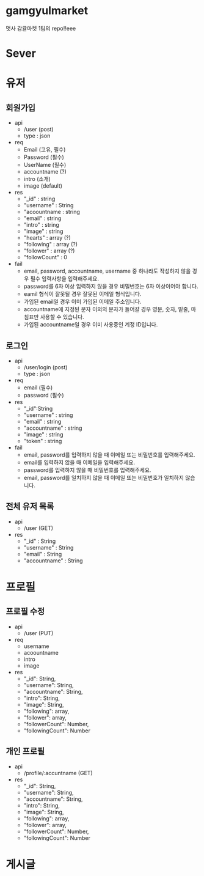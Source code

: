 # gamgyulmarket
멋사 감귤마켓 1팀의 repo!!eee

# Sever

# 유저
## 회원가입
- api
    - /user (post)
    - type : json
- req
    - Email (고유, 필수)
    - Password (필수)
    - UserName (필수)
    - accountname (?)
    - intro (소개)
    - image (default)
- res
    - "_id" : string
    - "username" : String
    - "acoountname : string
    - "email" : string 
    - "intro" : string
    - "image" : string
    - "hearts" : array (?)
    - "following" : array (?)
    - "follower" : array (?)
    - "followCount" : 0
- fail
    - email, password, accountname, username 중 하나라도 작성하지 않을 경우 필수 입력사항을 입력해주세요. 
    - password를 6자 이상 입력하지 않을 경우 비밀번호는 6자 이상이어야 합니다. 
    - eamil 형식이 잘못될 경우 잘못된 이메일 형식입니다. 
    - 가입된 email일 경우 이미 가입된 이메일 주소입니다. 
    - accountname에 지정된 문자 이외의 문자가 들어갈 경우 영문, 숫자, 밑줄, 마침표만 사용할 수 있습니다. 
    - 가입된 accountname일 경우 이미 사용중인 계정 ID입니다.

## 로그인
- api
    - /user/login (post)
    - type : json
- req
    - email (필수)
    - password (필수)
- res
    - "_id":String
    - "username" : string
    - "email" : string
    - "accountname" : string
    - "image" : string
    - "token" : string
- fail
    - email, password를 입력하지 않을 때 이메일 또는 비밀번호를 입력해주세요. 
    - email를 입력하지 않을 때 이메일을 입력해주세요. 
    - password를 입력하지 않을 때 비밀번호를 입력해주세요. 
    - email, password를 일치하지 않을 때 이메일 또는 비밀번호가 일치하지 않습니다.

## 전체 유저 목록
- api
    - /user (GET)
- res
    - "_id" : String
    - "username" : String
    - "email" : String
    - "accountname" : String

# 프로필
## 프로필 수정
- api
    - /user (PUT)
- req
    - username
    - acoountname
    - intro
    - image
- res
    - "_id": String,
    - "username": String,
    - "accountname": String,
    - "intro": String,
    - "image": String,
    - "following": array,
    - "follower": array,
    - "followerCount": Number,
    - "followingCount": Number

## 개인 프로필
- api
    - /profile/:accuntname (GET)
- res
    - "_id": String,
    - "username": String,
    - "accountname": String,
    - "intro": String,
    - "image": String,
    - "following": array,
    - "follower": array,
    - "followerCount": Number,
    - "followingCount": Number 

# 게시글
